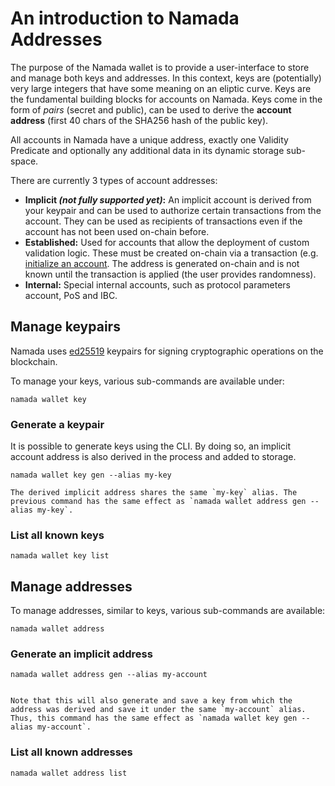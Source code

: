 # An introduction to Namada Addresses
The purpose of the Namada wallet is to provide a user-interface to store and manage both keys and addresses. In this context, keys are (potentially) very large integers that have some meaning on an eliptic curve. Keys are the fundamental building blocks for accounts on Namada. Keys come in the form of *pairs* (secret and public), can be used to derive the **account address** (first 40 chars of the SHA256 hash of the public key).


All accounts in Namada have a unique address, exactly one Validity Predicate and optionally any additional data in its dynamic storage sub-space.

There are currently 3 types of account addresses:
- **Implicit *(not fully supported yet)*:** An implicit account is derived from your keypair and can be used to authorize certain transactions from the account. They can be used as recipients of transactions even if the account has not been used on-chain before.
- **Established:** Used for accounts that allow the deployment of custom validation logic. These must be created on-chain via a transaction (e.g. [initialize an account](./send-and-receive-nam-tokens.md). The address is generated on-chain and is not known until the transaction is applied (the user provides randomness).
- **Internal:** Special internal accounts, such as protocol parameters account, PoS and IBC.

## Manage keypairs

Namada uses [ed25519](https://en.wikipedia.org/wiki/EdDSA#Ed25519) keypairs for signing cryptographic operations on the blockchain.

To manage your keys, various sub-commands are available under:

```shell
namada wallet key
```

### Generate a keypair

It is possible to generate keys using the CLI. By doing so, an implicit account address is also derived in the process and added to storage.

```shell
namada wallet key gen --alias my-key
```

```admonish note
The derived implicit address shares the same `my-key` alias. The previous command has the same effect as `namada wallet address gen --alias my-key`.
```

### List all known keys

```shell
namada wallet key list
```

## Manage addresses


To manage addresses, similar to keys, various sub-commands are available:

```shell
namada wallet address
```

### Generate an implicit address

```shell
namada wallet address gen --alias my-account
```

```admonish note

Note that this will also generate and save a key from which the address was derived and save it under the same `my-account` alias. Thus, this command has the same effect as `namada wallet key gen --alias my-account`.
```

### List all known addresses

```shell
namada wallet address list
```